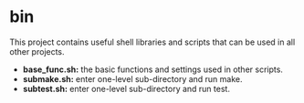 bin
===

This project contains useful shell libraries and scripts that can be used in all other projects.

* **base_func.sh:** the basic functions and settings used in other scripts.
* **submake.sh:** enter one-level sub-directory and run make.
* **subtest.sh:** enter one-level sub-directory and run test.


